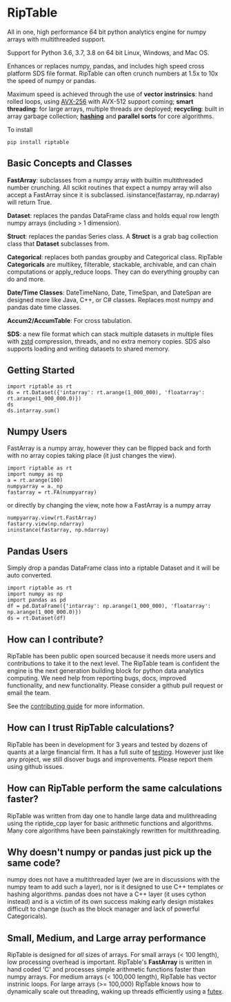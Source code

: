 # RipTable
All in one, high performance 64 bit python analytics engine for numpy arrays with multithreaded support.

Support for Python 3.6, 3.7, 3.8 on 64 bit Linux, Windows, and Mac OS.

Enhances or replaces numpy, pandas, and includes high speed cross platform SDS file format.
RipTable can often crunch numbers at 1.5x to 10x the speed of numpy or pandas.  

Maximum speed is achieved through the use of **vector instrinsics**: hand rolled loops, using [AVX-256](https://en.wikipedia.org/wiki/Advanced_Vector_Extensions#CPUs_with_AVX2)  with AVX-512 support coming; **smart threading**: for large arrays, multiple threads are deployed; **recycling**: built in array garbage collection; **[hashing](https://en.wikipedia.org/wiki/Hash_function)** and **parallel sorts** for core algorithms.

To install 
```
pip install riptable
```

Basic Concepts and Classes
--------------------------
**FastArray**: subclasses from a numpy array with builtin multithreaded number crunching.  All scikit routines that expect a numpy array will also accept a FastArray since it is subclassed.  isinstance(fastarray, np.ndarray) will return True.

**Dataset**: replaces the pandas DataFrame class and holds equal row length numpy arrays (including > 1 dimension).

**Struct**: replaces the pandas Series class.  A **Struct** is a grab bag collection class that **Dataset** subclasses from.

**Categorical**: replaces both pandas groupby and Categorical class.  RipTable **Categoricals** are multikey, filterable, stackable, archivable, and can chain computations or apply_reduce loops.  They can do everything groupby can do and more.

**Date/Time Classes**: DateTimeNano, Date, TimeSpan, and DateSpan are designed more like Java, C++, or C# classes.  Replaces most numpy and pandas date time classes.

**Accum2/AccumTable**: For cross tabulation.

**SDS**: a new file format which can stack multiple datasets in multiple files with [zstd](https://github.com/facebook/zstd) compression, threads, and no extra memory copies.  SDS also supports loading and writing datasets to shared memory.

Getting Started
----------------
```
import riptable as rt
ds = rt.Dataset({'intarray': rt.arange(1_000_000), 'floatarray': rt.arange(1_000_000.0)})
ds
ds.intarray.sum()
```

Numpy Users
------------
FastArray is a numpy array, however they can be flipped back and forth with no array copies taking place (it just changes the view).
```
import riptable as rt
import numpy as np
a = rt.arange(100)
numpyarray = a._np
fastarray = rt.FA(numpyarray)
```
or directly by changing the view, note how a FastArray is a numpy array
```
numpyarray.view(rt.FastArray)
fastarry.view(np.ndarray)
ininstance(fastarray, np.ndarray)
```

Pandas Users
------------
Simply drop a pandas DataFrame class into a riptable Dataset and it will be auto converted.
```
import riptable as rt
import numpy as np
import pandas as pd
df = pd.DataFrame({'intarray': np.arange(1_000_000), 'floatarray': np.arange(1_000_000.0)})
ds = rt.Dataset(df)
```
How can I contribute?
---------------------
RipTable has been public open sourced because it needs more users and
contributions to take it to the next level.  The RipTable team is confident
the engine is the next generation building block for python data analytics
computing.  We need help from reporting bugs, docs, improved functionality,
and new functionality.  Please consider a github pull request or email the
team.

See the [contributing guide](docs/CONTRIBUTING.md) for more information.

How can I trust RipTable calculations?
--------------------------------------
RipTable has been in development for 3 years and tested by dozens of quants at a large financial firm.  It has a full suite of [testing](riptable/tests).  However just like any project, we still disover bugs and improvements.  Please report them using github issues.

How can RipTable perform the same calculations faster?
------------------------------------------------------
RipTable was written from day one to handle large data and mulithreading using the riptide_cpp layer for basic arithmetic functions and algorithms.  Many core algorithms have been painstakingly rewritten for multithreading.

Why doesn't numpy or pandas just pick up the same code?
-------------------------------------------------------
numpy does not have a multithreaded layer (we are in discussions with the numpy team to add such a layer), nor is it designed to use C++ templates or hashing algorithms.  pandas does not have a C++ layer (it uses cython instead) and is a victim of its own success making early design mistakes difficult to change (such as the block manager and lack of powerful Categoricals).

Small, Medium, and Large array performance
------------------------------------------
RipTable is designed for *all* sizes of arrays.  For small arrays (< 100 length), low processing overhead is important.  RipTable's **FastArray** is written in hand coded 'C' and processes simple arithmetic functions faster than numpy arrays.  For medium arrays (< 100,000 length), RipTable has vector instrinic loops.  For large arrays (>= 100,000) RipTable knows how to dynamically scale out threading, waking up threads efficiently using a [futex](https://man7.org/linux/man-pages/man7/futex.7.html).
